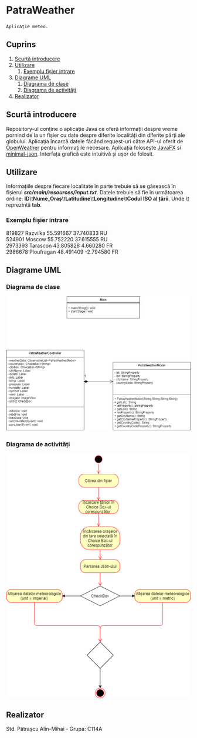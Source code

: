 # PatraWeather
	Aplicație meteo.
	
## Cuprins
1. [Scurtă introducere](#introducere)
2. [Utilizare](#paragraf1)
    1. [Exemplu fișier intrare](#subparagraf)
3. [Diagrame UML](#paragraf2)
    1. [Diagrama de clase](#subparagraf1)
    2. [Diagrama de activități](#subparagraf2)
3. [Realizator](#paragraf3)

## Scurtă introducere <a name="introducere"></a>
Repository-ul conține o aplicație Java ce oferă informații despre vreme pornind de la un fișier cu date despre diferite localități din diferite părți ale globului. Aplicația încarcă datele făcând request-uri către API-ul oferit de [OpenWeather](https://openweathermap.org) pentru informațiile necesare. Aplicația folosește [JavaFX](https://openjfx.io/) si [minimal-json](https://github.com/ralfstx/minimal-json). Interfața grafică este intuitivă și ușor de folosit.

## Utilizare <a name="paragraf1"></a>
Informațiile despre fiecare localitate în parte trebuie să se găsească în fișierul  **_src/main/resources/input.txt_**. Datele trebuie să fie în următoarea ordine: **ID**\t**Nume_Oraș**\t**Latitudine**\t**Longitudine**\t**Codul ISO al țării**. Unde \t reprezintă **tab**.

### Exemplu fișier intrare <a name="subparagraf"></a>
819827	        Razvilka	55.591667       37.740833	RU<br/>
524901	        Moscow	        55.752220       37.615555	RU<br/>
2973393	        Tarascon	43.805828       4.660280	FR<br/>
2986678	        Ploufragan	48.491409       -2.794580	FR<br/>

## Diagrame UML <a name="paragraf2"></a>

### Diagrama de clase <a name="subparagraf1"></a>
![](UML/ClassDiagram.png?raw=true "ClassDiagram")

### Diagrama de activități <a name="subparagraf2"></a>
![](UML/ActivityDiagram.png?raw=true "ActivityDiagram")

## Realizator <a name="paragraf3"></a>
Std. Pătrașcu Alin-Mihai - Grupa: C114A



